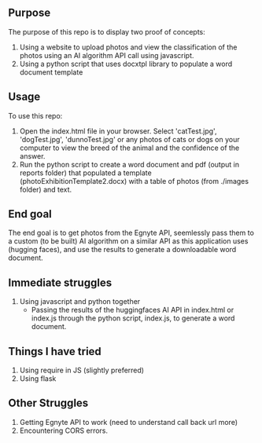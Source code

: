 ## Purpose

The purpose of this repo is to display two proof of concepts: 

1. Using a website to upload photos and view the classification of the photos using an AI algorithm API call using javascript. 
2. Using a python script that uses docxtpl library to populate a word document template 

## Usage 

To use this repo:

1. Open the index.html file in your browser. Select 'catTest.jpg', 'dogTest.jpg', 'dunnoTest.jpg' or any photos of cats or dogs on your computer to view the breed of the animal and the confidence of the answer.
2. Run the python script to create a word document and pdf (output in reports folder) that populated a template (photoExhibitionTemplate2.docx) with a table of photos (from ./images folder) and text. 


## End goal
The end goal is to get photos from the Egnyte API, seemlessly pass them to a custom (to be built) AI algorithm on a similar API as this application uses (hugging faces), and use the results to generate a downloadable word document. 

## Immediate struggles
1. Using javascript and python together
    - Passing the results of the huggingfaces AI API in index.html or index.js through the python script, index.js, to generate a word document. 

## Things I have tried
1. Using require in JS (slightly preferred)
2. Using flask


## Other Struggles
1. Getting Egnyte API to work (need to understand call back url more) 
2. Encountering CORS errors. 




